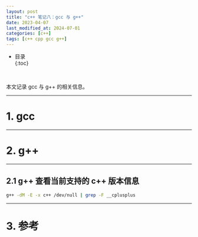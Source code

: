 ```yaml
---
layout: post
title: "c++ 笔记八：gcc 与 g++"
date: 2023-04-07
last_modified_at: 2024-07-01
categories: [c++]
tags: [c++ cpp gcc g++]
---
```


* 目录  
{:toc}
<br/>

本文记录 gcc 与 g++ 的相关信息。  

---

# 1. gcc

---

# 2. g++

---

## 2.1 g++ 查看当前支持的 c++ 版本信息

```bash
g++ -dM -E -x c++ /dev/null | grep -F __cplusplus
```

---

# 3. 参考